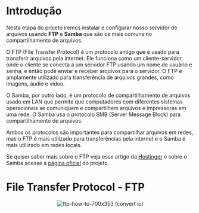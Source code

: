 # Introdução

Nesta etapa do projeto iremos instalar e configurar nosso servidor de arquivos usando **FTP** e **Samba** que são os mais comuns no compartilhamento de arquivos.<br>

O FTP (File Transfer Protocol) é um protocolo antigo que é usado para transferir arquivos pela internet. Ele funciona como um cliente-servidor, onde o cliente se conecta a um servidor FTP usando um nome de usuário e senha, e então pode enviar e receber arquivos para o servidor. O FTP é amplamente utilizado para transferência de arquivos grandes, como imagens, áudio e vídeo.

O Samba, por outro lado, é um protocolo de compartilhamento de arquivos usado em LAN que permite que computadores com diferentes sistemas operacionais se comuniquem e compartilhem arquivos e impressoras em uma rede. O Samba usa o protocolo SMB (Server Message Block) para compartilhamento de arquivos.

Ambos os protocolos são importantes para compartilhar arquivos em redes, mas o FTP é mais utilizado para transferências pela internet e o Samba é mais utilizado em redes locais.

Se quiser saber mais sobre o FTP veja esse artigo da [Hostinger](https://www.hostinger.com.br/tutoriais/ftp-o-que-e-como-funciona) e sobre o Samba acesse a [página oficial](https://www.samba.org/samba/) do projeto.

# File Transfer Protocol - FTP
<div align="center">
  
![ftp-how-to-700x353 (convert io)](https://user-images.githubusercontent.com/104470835/230723173-efbc5c21-3114-4e8d-a79b-96f36096bff4.png)

</div>


